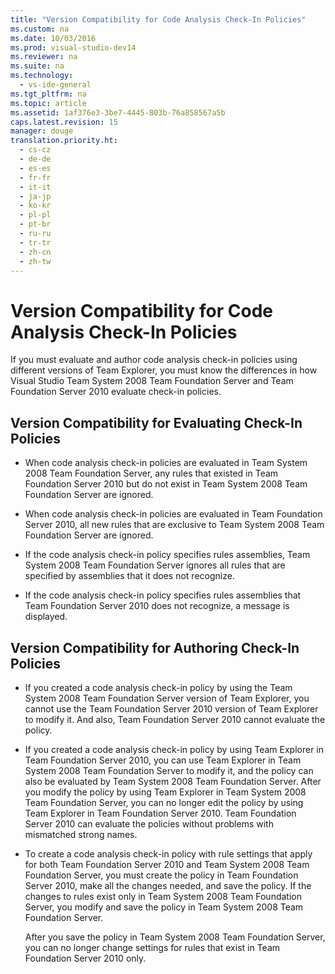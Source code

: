 ```yaml
---
title: "Version Compatibility for Code Analysis Check-In Policies"
ms.custom: na
ms.date: 10/03/2016
ms.prod: visual-studio-dev14
ms.reviewer: na
ms.suite: na
ms.technology: 
  - vs-ide-general
ms.tgt_pltfrm: na
ms.topic: article
ms.assetid: 1af376e3-3be7-4445-803b-76a858567a5b
caps.latest.revision: 15
manager: douge
translation.priority.ht: 
  - cs-cz
  - de-de
  - es-es
  - fr-fr
  - it-it
  - ja-jp
  - ko-kr
  - pl-pl
  - pt-br
  - ru-ru
  - tr-tr
  - zh-cn
  - zh-tw
---
```

# Version Compatibility for Code Analysis Check-In Policies
If you must evaluate and author code analysis check-in policies using different versions of Team Explorer, you must know the differences in how Visual Studio Team System 2008 Team Foundation Server and Team Foundation Server 2010 evaluate check-in policies.  
  
## Version Compatibility for Evaluating Check-In Policies  
  
-   When code analysis check-in policies are evaluated in Team System 2008 Team Foundation Server, any rules that existed in Team Foundation Server 2010 but do not exist in Team System 2008 Team Foundation Server are ignored.  
  
-   When code analysis check-in policies are evaluated in Team Foundation Server 2010, all new rules that are exclusive to Team System 2008 Team Foundation Server are ignored.  
  
-   If the code analysis check-in policy specifies rules assemblies, Team System 2008 Team Foundation Server ignores all rules that are specified by assemblies that it does not recognize.  
  
-   If the code analysis check-in policy specifies rules assemblies that Team Foundation Server 2010 does not recognize, a message is displayed.  
  
## Version Compatibility for Authoring Check-In Policies  
  
-   If you created a code analysis check-in policy by using the Team System 2008 Team Foundation Server version of Team Explorer, you cannot use the Team Foundation Server 2010 version of Team Explorer to modify it. And also, Team Foundation Server 2010 cannot evaluate the policy.  
  
-   If you created a code analysis check-in policy by using Team Explorer in Team Foundation Server 2010, you can use Team Explorer in Team System 2008 Team Foundation Server to modify it, and the policy can also be evaluated by Team System 2008 Team Foundation Server. After you modify the policy by using Team Explorer in Team System 2008 Team Foundation Server, you can no longer edit the policy by using Team Explorer in Team Foundation Server 2010. Team Foundation Server 2010 can evaluate the policies without problems with mismatched strong names.  
  
-   To create a code analysis check-in policy with rule settings that apply for both Team Foundation Server 2010 and Team System 2008 Team Foundation Server, you must create the policy in Team Foundation Server 2010, make all the changes needed, and save the policy. If the changes to rules exist only in Team System 2008 Team Foundation Server, you modify and save the policy in Team System 2008 Team Foundation Server.  
  
     After you save the policy in Team System 2008 Team Foundation Server, you can no longer change settings for rules that exist in Team Foundation Server 2010 only.